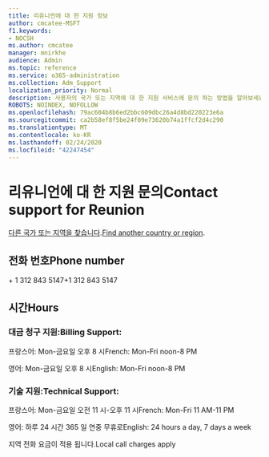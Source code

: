 ```yaml
---
title: 리유니언에 대 한 지원 정보
author: cmcatee-MSFT
f1.keywords:
- NOCSH
ms.author: cmcatee
manager: mnirkhe
audience: Admin
ms.topic: reference
ms.service: o365-administration
ms.collection: Adm_Support
localization_priority: Normal
description: 사용자의 국가 또는 지역에 대 한 지원 서비스에 문의 하는 방법을 알아보세요.
ROBOTS: NOINDEX, NOFOLLOW
ms.openlocfilehash: 79ac604b8b6ed2bbc609dbc26a4d8bd220223e6a
ms.sourcegitcommit: ca2b58ef8f5be24f09e73620b74a1ffcf2d4c290
ms.translationtype: MT
ms.contentlocale: ko-KR
ms.lasthandoff: 02/24/2020
ms.locfileid: "42247454"
---
```

# <a name="contact-support-for-reunion"></a><span data-ttu-id="3a432-103">리유니언에 대 한 지원 문의</span><span class="sxs-lookup"><span data-stu-id="3a432-103">Contact support for Reunion</span></span>

<span data-ttu-id="3a432-104">[다른 국가 또는 지역을 찾습니다](../contact-support-for-business-products.md).</span><span class="sxs-lookup"><span data-stu-id="3a432-104">[Find another country or region](../contact-support-for-business-products.md).</span></span>

## <a name="phone-number"></a><span data-ttu-id="3a432-105">전화 번호</span><span class="sxs-lookup"><span data-stu-id="3a432-105">Phone number</span></span>
<span data-ttu-id="3a432-106">+ 1 312 843 5147</span><span class="sxs-lookup"><span data-stu-id="3a432-106">+1 312 843 5147</span></span>

## <a name="hours"></a><span data-ttu-id="3a432-107">시간</span><span class="sxs-lookup"><span data-stu-id="3a432-107">Hours</span></span>
### <a name="billing-support"></a><span data-ttu-id="3a432-108">대금 청구 지원:</span><span class="sxs-lookup"><span data-stu-id="3a432-108">Billing Support:</span></span>

<span data-ttu-id="3a432-109">프랑스어: Mon-금요일 오후 8 시</span><span class="sxs-lookup"><span data-stu-id="3a432-109">French: Mon-Fri noon-8 PM</span></span>

<span data-ttu-id="3a432-110">영어: Mon-금요일 오후 8 시</span><span class="sxs-lookup"><span data-stu-id="3a432-110">English: Mon-Fri noon-8 PM</span></span>

### <a name="technical-support"></a><span data-ttu-id="3a432-111">기술 지원:</span><span class="sxs-lookup"><span data-stu-id="3a432-111">Technical Support:</span></span>

<span data-ttu-id="3a432-112">프랑스어: Mon-금요일 오전 11 시-오후 11 시</span><span class="sxs-lookup"><span data-stu-id="3a432-112">French: Mon-Fri 11 AM-11 PM</span></span>

<span data-ttu-id="3a432-113">영어: 하루 24 시간 365 일 연중 무휴로</span><span class="sxs-lookup"><span data-stu-id="3a432-113">English: 24 hours a day, 7 days a week</span></span>

<span data-ttu-id="3a432-114">지역 전화 요금이 적용 됩니다.</span><span class="sxs-lookup"><span data-stu-id="3a432-114">Local call charges apply</span></span>